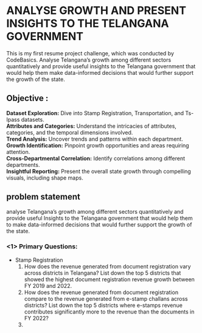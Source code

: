 # ANALYSE GROWTH AND PRESENT INSIGHTS TO THE TELANGANA GOVERNMENT
 This is my first resume project challenge, which was conducted by CodeBasics. Analyse Telangana’s growth among different sectors quantitatively and provide useful insights to the Telangana government that would help them make data-informed decisions that would further support the growth of the state.
 
## Objective : 
**Dataset Exploration:** Dive into Stamp Registration, Transportation, and Ts-Ipass datasets.  
**Attributes and Categories:** Understand the intricacies of attributes, categories, and the temporal dimensions involved.  
**Trend Analysis:** Uncover trends and patterns within each department.  
**Growth Identification:** Pinpoint growth opportunities and areas requiring attention.  
**Cross-Departmental Correlation:** Identify correlations among different departments.  
**Insightful Reporting:** Present the overall state growth through compelling visuals, including shape maps.

 
## problem statement
analyse Telangana’s growth among different sectors quantitatively and provide useful Insights to the Telangana government that would help them to make data-informed decisions that would further support the growth of the state.
### <1> Primary Questions:
- Stamp Registration
  1) How does the revenue generated from document registration vary across districts in Telangana?  List down the top 5 districts that showed the highest document registration revenue growth between FY 2019 and 2022.
  2) How does the revenue generated from document registration compare to the revenue generated from e-stamp challans across districts? List down the top 5 districts where e-stamps revenue contributes significantly more to the revenue than the documents in FY 2022?
  3) 
 
